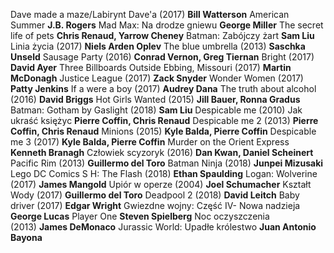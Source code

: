 Dave made a maze/Labirynt Dave'a (2017) **Bill Watterson**
American Summer **J.B. Rogers**
Mad Max: Na drodze gniewu **George Miller**
The secret life of pets **Chris Renaud, Yarrow Cheney**
Batman: Zabójczy żart **Sam Liu**
Linia życia (2017) **Niels Arden Oplev**
The blue umbrella (2013) **Saschka Unseld**
Sausage Party (2016) **Conrad Vernon, Greg Tiernan**
Bright (2017) **David Ayer**
Three Billboards Outside Ebbing, Missouri (2017) **Martin McDonagh**
Justice League (2017) **Zack Snyder**
Wonder Women (2017) **Patty Jenkins**
If a were a boy (2017) **Audrey Dana**
The truth about alcohol (2016) **David Briggs**
Hot Girls Wanted (2015) **Jill Bauer, Ronna Gradus**
Batman: Gotham by Gaslight (2018) **Sam Liu**
Despicable me (2010) Jak ukraść księżyc **Pierre Coffin, Chris Renaud**
Despicable me 2 (2013) **Pierre Coffin, Chris Renaud**
Minions (2015) **Kyle Balda, Pierre Coffin**
Despicable me 3 (2017) **Kyle Balda, Pierre Coffin**
Murder on the Orient Express **Kenneth Branagh**
Człowiek scyzoryk (2016) **Dan Kwan, Daniel Scheinert**
Pacific Rim (2013) **Guillermo del Toro**
Batman Ninja (2018) **Junpei Mizusaki**
Lego DC Comics S H: The Flash (2018) **Ethan Spaulding**
Logan: Wolverine (2017) **James Mangold**
Upiór w operze (2004) **Joel Schumacher**
Kształt Wody (2017) **Guillermo del Toro**
Deadpool 2 (2018) **David Leitch**
Baby driver (2017) **Edgar Wright**
Gwiezdne wojny: Część IV- Nowa nadzieja **George Lucas**
Player One **Steven Spielberg**
Noc oczyszczenia (2013) **James DeMonaco**
Jurassic World: Upadłe królestwo **Juan Antonio Bayona**
